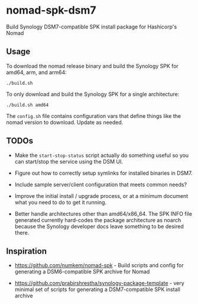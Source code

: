 # nomad-spk-dsm7

Build Synology DSM7-compatible SPK install package for Hashicorp's Nomad

## Usage

To download the nomad release binary and build the Synology SPK for amd64, arm, and arm64:
```
./build.sh
```

To only download and build the Synology SPK for a single architecture:
```
./build.sh amd64
```

The `config.sh` file contains configuration vars that define things like the
nomad version to download. Update as needed.

## TODOs

* Make the `start-stop-status` script actually do something useful so you can
  start/stop the service using the DSM UI.

* Figure out how to correctly setup symlinks for installed binaries in DSM7.

* Include sample server/client configuration that meets common needs?

* Improve the initial install / upgrade process, or at a minimum document what
  you need to do to get it running.

* Better handle architectures other than amd64/x86_64. The SPK INFO file
  generated currently hard-codes the package architecture as noarch because the
  Synology developer docs leave something to be desired there.

## Inspiration

* https://github.com/numkem/nomad-spk - Build scripts and config for generating
  a DSM6-compatible SPK archive for Nomad

* https://github.com/prabirshrestha/synology-package-template - very minimal
  set of scripts for generating a DSM7-compatible SPK install archive
